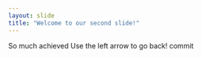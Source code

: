 ```yaml
---
layout: slide
title: "Welcome to our second slide!"
---
```

So much achieved
Use the left arrow to go back!
commit
